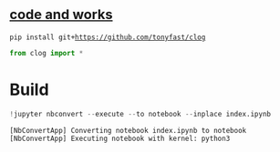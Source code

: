 
# [<small>code and works</small>](https://tonyfast.github.io/clog)

<code>pip install git+<a href="https://github.com/tonyfast/clog">https://github.com/tonyfast/clog</a></code>


```python
from clog import *
```

# Build


```python
!jupyter nbconvert --execute --to notebook --inplace index.ipynb
```

    [NbConvertApp] Converting notebook index.ipynb to notebook
    [NbConvertApp] Executing notebook with kernel: python3

